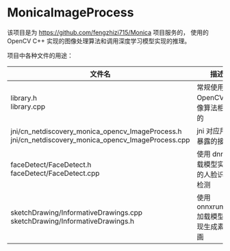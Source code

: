 # MonicaImageProcess

该项目是为 https://github.com/fengzhizi715/Monica 项目服务的，
使用的 OpenCV C++ 实现的图像处理算法和调用深度学习模型实现的推理。


项目中各种文件的用途：

| 文件名                                                                                                      | 描述                           |
|----------------------------------------------------------------------------------------------------------|------------------------------|
| library.h </br>library.cpp                                                                               | 常规使用 OpenCV 图像算法相关的          |
| jni/cn_netdiscovery_monica_opencv_ImageProcess.h </br>jni/cn_netdiscovery_monica_opencv_ImageProcess.cpp | jni 对应用层暴露的接口                |
| faceDetect/FaceDetect.h </br>faceDetect/FaceDetect.cpp                                                   | 使用 dnn 加载模型实现的人脸识别检测         |
| sketchDrawing/InformativeDrawings.cpp  </br>sketchDrawing/InformativeDrawings.h                          | 使用 onnxruntime 加载模型实现生成素描画 |